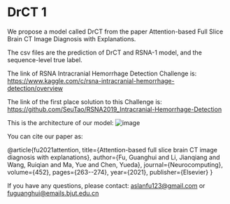 # DrCT 1
We propose a model called DrCT from the paper Attention-based Full Slice Brain CT Image Diagnosis with Explanations.

The csv files are the prediction of DrCT and RSNA-1 model, and the sequence-level true label.

The link of RSNA Intracranial Hemorrhage Detection Challenge is: https://www.kaggle.com/c/rsna-intracranial-hemorrhage-detection/overview

The link of the first place solution to this Challenge is: https://github.com/SeuTao/RSNA2019_Intracranial-Hemorrhage-Detection

This is the architecture of our model: ![image](https://github.com/GuanghuiFU/DrCT_1/blob/master/architecture.png)

You can cite our paper as: 

@article{fu2021attention,
  title={Attention-based full slice brain CT image diagnosis with explanations},
  author={Fu, Guanghui and Li, Jianqiang and Wang, Ruiqian and Ma, Yue and Chen, Yueda},
  journal={Neurocomputing},
  volume={452},
  pages={263--274},
  year={2021},
  publisher={Elsevier}
}

If you have any questions, please contact: aslanfu123@gmail.com or fuguanghui@emails.bjut.edu.cn
